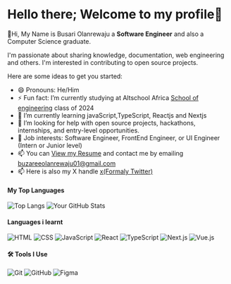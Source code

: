 # Hello there; Welcome to my profile👋
👋Hi, My Name is Busari Olanrewaju a **Software Engineer** and also a Computer Science graduate. 

I'm passionate about sharing knowledge, documentation, web engineering and others. 
I'm interested in contributing to open source projects.

Here are some ideas to get you started:

- 😄 Pronouns: He/Him
- ⚡ Fun fact:  I’m currently studying at Altschool Africa [School of engineering](https://engineering.altschoolafrica.com/) class of 2024
- 🌱 I’m currently learning javaScript,TypeScript, Reactjs and Nextjs
- 🤔 I’m looking for help with open source projects, hackathons, internships, and entry-level opportunities.
- 💼 Job interests: Software Engineer, FrontEnd Engineer, or UI Engineer (Intern or Junior level)
- 📫 You can [View my Resume](https://www.linkedin.com/in/olanrewaju-busari-34451b26b/) and contact me by emailing buzareeolanrewaju01@gmail.com 
- 📫 Here is also my X handle [x(Formaly Twitter)](https://x.com/larry_visuals)

#### My Top Languages
![Top Langs](https://github-readme-stats.vercel.app/api/top-langs/?username=Horlanrewajucode&layout=compact) 
![Your GitHub Stats](https://github-readme-stats.vercel.app/api?username=Horlanrewajucode&show_icons=true&theme=dark)
#### Languages i learnt
![HTML](https://img.shields.io/badge/-HTML5-E34F26?style=flat&logo=html5&logoColor=white)  ![CSS](https://img.shields.io/badge/-CSS3-1572B6?style=flat&logo=css3&logoColor=white)
![JavaScript](https://img.shields.io/badge/-JavaScript-F7DF1E?style=flat&logo=javascript&logoColor=black)  ![React](https://img.shields.io/badge/-React-61DAFB?style=flat&logo=react&logoColor=black)
![TypeScript](https://img.shields.io/badge/-TypeScript-3178C6?style=flat&logo=typescript&logoColor=white)  ![Next.js](https://img.shields.io/badge/-Next.js-000000?style=flat&logo=next.js&logoColor=white)
![Vue.js](https://img.shields.io/badge/-Vue.js-4FC08D?style=flat&logo=vue.js&logoColor=white)


#### 🛠️ Tools I Use
![Git](https://img.shields.io/badge/-Git-F05032?style=flat&logo=git&logoColor=white)
![GitHub](https://img.shields.io/badge/-GitHub-181717?style=flat&logo=github&logoColor=white)
![Figma](https://img.shields.io/badge/-Figma-F24E1E?style=flat&logo=figma&logoColor=white)












